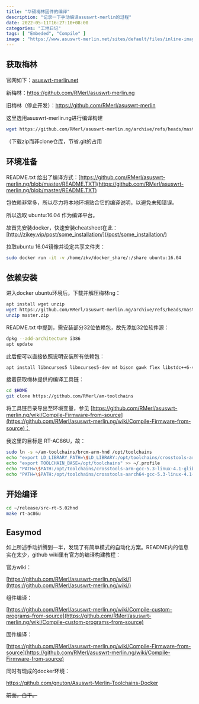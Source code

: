 ```yaml
---
title: "华硕梅林固件的编译"
description: "记录一下手动编译asuswrt-merlin的过程"
date: 2022-05-11T16:27:10+08:00
categories: "工地日记"
tags: [ "Embeded", "Compile" ]
image : "https://www.asuswrt-merlin.net/sites/default/files/inline-images/main_page_sm_2.png"
---
```




## 获取梅林

官网如下：[asuswrt-merlin.net](http://asuswrt-merlin.net)

新梅林：https://github.com/RMerl/asuswrt-merlin.ng

旧梅林（停止开发）：https://github.com/RMerl/asuswrt-merlin

这里选用asuswrt-merlin.ng进行编译构建

```sh
wget https://github.com/RMerl/asuswrt-merlin.ng/archive/refs/heads/master.zip
```

（下载zip而非clone仓库，节省.git的占用



## 环境准备

README.txt 给出了编译方式：[https://github.com/RMerl/asuswrt-merlin.ng/blob/master/README.TXT](https://github.com/RMerl/asuswrt-merlin.ng/blob/master/README.TXT)

包依赖非常多，所以尽力将本地环境贴合它的编译说明，以避免未知错误。

所以选取 ubuntu:16.04 作为编译平台。

故首先安装docker，快速安装cheatsheet在此：[http://zikey.vip/post/some_installation/](/post/some_installation/)

拉取ubuntu 16.04镜像并设定共享文件夹：

```sh
sudo docker run -it -v /home/zkv/docker_share/:/share ubuntu:16.04
```



## 依赖安装

进入docker ubuntu环境后，下载并解压梅林ng：

```sh
apt install wget unzip
wget https://github.com/RMerl/asuswrt-merlin.ng/archive/refs/heads/master.zip
unzip master.zip
```

README.txt 中提到，需安装部分32位依赖包，故先添加32位软件源：

```sh
dpkg --add-architecture i386
apt update
```

此后便可以直接依照说明安装所有依赖包：

```sh
apt install libncurses5 libncurses5-dev m4 bison gawk flex libstdc++6-4.7-dev g++-4.7 g++ gengetopt git gitk zlib1g-dev autoconf autopoint libtool-bin shtool autogen mtd-utils intltool sharutils docbook-xsl-* libstdc++5 texinfo dos2unix xsltproc u-boot-tools device-tree-compiler qemu gperf liblzo2-dev uuid-dev build-essential lzma-dev liblzma-dev lzma binutils-dev patch cmake intltool libglib2.0-dev gtk-doc-tools libc6-i386 lib32stdc++6 lib32z1 libelf1:i386 lib32ncurses5 libc6-dev-i386
```

接着获取梅林提供的编译工具链：

```sh
cd $HOME
git clone https://github.com/RMerl/am-toolchains
```

将工具链目录导出至环境变量，参见 [https://github.com/RMerl/asuswrt-merlin.ng/wiki/Compile-Firmware-from-source](https://github.com/RMerl/asuswrt-merlin.ng/wiki/Compile-Firmware-from-source)：

我这里的目标是 RT-AC86U，故：

```sh
sudo ln -s ~/am-toolchains/brcm-arm-hnd /opt/toolchains
echo "export LD_LIBRARY_PATH=\$LD_LIBRARY:/opt/toolchains/crosstools-arm-gcc-5.3-linux-4.1-glibc-2.22-binutils-2.25/usr/lib" >> ~/.profile
echo "export TOOLCHAIN_BASE=/opt/toolchains" >> ~/.profile
echo "PATH=\$PATH:/opt/toolchains/crosstools-arm-gcc-5.3-linux-4.1-glibc-2.22-binutils-2.25/usr/bin" >> ~/.profile
echo "PATH=\$PATH:/opt/toolchains/crosstools-aarch64-gcc-5.3-linux-4.1-glibc-2.22-binutils-2.25/usr/bin" >> ~/.profile
```



## 开始编译

```sh
cd ~/release/src-rt-5.02hnd
make rt-ac86u
```



## Easymod

如上所述手动折腾到一半，发现了有简单模式的自动化方案。README内的信息实在太少，github wiki里有官方的编译构建教程：

官方wiki：

[https://github.com/RMerl/asuswrt-merlin.ng/wiki/](https://github.com/RMerl/asuswrt-merlin.ng/wiki/)

组件编译：

[https://github.com/RMerl/asuswrt-merlin.ng/wiki/Compile-custom-programs-from-source](https://github.com/RMerl/asuswrt-merlin.ng/wiki/Compile-custom-programs-from-source)

固件编译：

[https://github.com/RMerl/asuswrt-merlin.ng/wiki/Compile-Firmware-from-source](https://github.com/RMerl/asuswrt-merlin.ng/wiki/Compile-Firmware-from-source)

同时有现成的docker环境：

https://github.com/gnuton/Asuswrt-Merlin-Toolchains-Docker

~~前面，白干。~~

